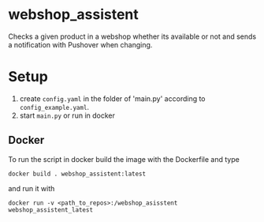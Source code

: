 # webshop_assistent
Checks a given product in a webshop whether its available or not and sends a notification with Pushover when changing.

# Setup
1. create `config.yaml` in the folder of 'main.py' according to `config_example.yaml`.
2. start `main.py` or run in docker
## Docker
To run the script in docker build the image with the Dockerfile and type
```
docker build . webshop_assistent:latest
```
and run it with
```
docker run -v <path_to_repos>:/webshop_asisstent webshop_assistent_latest
```
